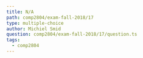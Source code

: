 ```yaml
---
title: N/A
path: comp2804/exam-fall-2018/17
type: multiple-choice
author: Michiel Smid
question: comp2804/exam-fall-2018/17/question.ts
tags:
  - comp2804
---
```

